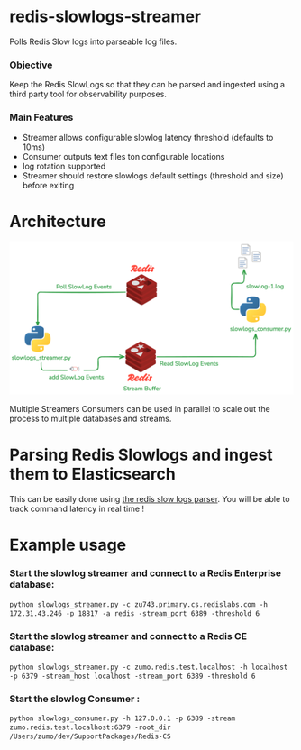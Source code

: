 # redis-slowlogs-streamer

Polls Redis Slow logs into parseable log files.

### Objective

Keep the Redis SlowLogs so that they can be parsed and ingested using a third party tool for observability purposes. 

### Main Features

* Streamer allows configurable slowlog latency threshold  (defaults to 10ms)
* Consumer outputs  text files ton configurable locations
* log rotation supported
* Streamer should restore slowlogs default settings (threshold and size) before exiting


# Architecture

![architcture](./img/arch-2024-11-12-1710.png)

Multiple Streamers Consumers can be used in parallel to scale out the process to multiple databases and streams.

# Parsing Redis Slowlogs and ingest them to Elasticsearch

This can be easily done using  [the redis slow logs parser]([https://pages.github.com/](https://github.com/zumo64/redis-logs-parser)). 
You will be able to track command latency in real time !

# Example usage

### Start the slowlog streamer and connect to a Redis Enterprise database:

```
python slowlogs_streamer.py -c zu743.primary.cs.redislabs.com -h 172.31.43.246 -p 18817 -a redis -stream_port 6389 -threshold 6
```

### Start the slowlog streamer and connect to a Redis CE database:

```
python slowlogs_streamer.py -c zumo.redis.test.localhost -h localhost -p 6379 -stream_host localhost -stream_port 6389 -threshold 6
```

### Start the slowlog Consumer :
```
python slowlogs_consumer.py -h 127.0.0.1 -p 6389 -stream zumo.redis.test.localhost:6379 -root_dir /Users/zumo/dev/SupportPackages/Redis-CS
```
